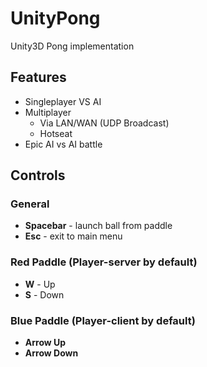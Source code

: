 # UnityPong
Unity3D Pong implementation

## Features
  * Singleplayer VS AI
  * Multiplayer
    * Via LAN/WAN (UDP Broadcast)
    * Hotseat
  * Epic AI vs AI battle
 
 ## Controls
 
 ### General
 
   * **Spacebar** - launch ball from paddle
   * **Esc** - exit to main menu
   
 ### Red Paddle (Player-server by default)
 
   * **W** - Up
   * **S** - Down
   
 ### Blue Paddle (Player-client by default)
 
   * **Arrow Up**
   * **Arrow Down**
